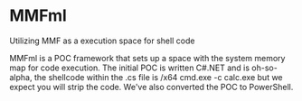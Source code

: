 # MMFml
Utilizing MMF as a execution space for shell code

MMFml is a POC framework that sets up a space with the system memory map for code execution. 
The initial POC is written C#.NET and is oh-so-alpha, the shellcode within the .cs file is /x64 cmd.exe -c calc.exe but we expect you will strip the code.
We've also converted the POC to PowerShell.
